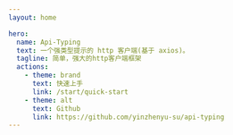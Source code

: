 ```yaml
---
layout: home

hero:
  name: Api-Typing
  text: 一个强类型提示的 http 客户端(基于 axios)。
  tagline: 简单，强大的http客户端框架
  actions:
    - theme: brand
      text: 快速上手
      link: /start/quick-start
    - theme: alt
      text: Github
      link: https://github.com/yinzhenyu-su/api-typing
---
```

